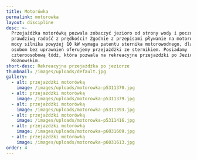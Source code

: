 ```yaml
---
title: Motorówka
permalink: motorowka
layout: discipline
desc: >-
  Przejażdżka motorówką pozwala zobaczyć jezioro od strony wody i poczuć
  prawdziwą radość z prędkości! Zgodnie z przepisami pływanie na motorówkach o
  mocy silnika powyżej 10 kW wymaga patentu sternika motorowodnego, dlatego
  osobom bez uprawnień oferujemy przejażdżki ze sternikiem. Posiadamy
  czteroosobową łódź, która pozwala na rekreacyjne przejażdżki po Jeziorze
  Rożnowskim.
short-desc: Rekreacyjna przejażdżka po jeziorze
thumbnail: /images/uploads/default.jpg
gallery:
  - alt: przejażdżki motorówką
    image: /images/uploads/motorowka-p5311370.jpg
  - alt: przejażdżki motorówką
    image: /images/uploads/motorowka-p5311379.jpg
  - alt: przejażdżki motorówką
    image: /images/uploads/motorowka-p5311393.jpg
  - alt: przejażdżki motorówką
    image: /images/uploads/motorowka-p5311416.jpg
  - alt: przejażdżki motorówką
    image: /images/uploads/motorowka-p6031609.jpg
  - alt: przejażdżki motorówką
    image: /images/uploads/motorowka-p6031613.jpg
order: 4
---
```



